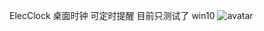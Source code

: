 ElecClock 桌面时钟 可定时提醒 目前只测试了 win10 ![avatar](https://gitee.com/zhanghed/mini-2-bec/raw/main/%E5%BE%AE%E4%BF%A1%E5%9B%BE%E7%89%87_20240202200406.jpg)
